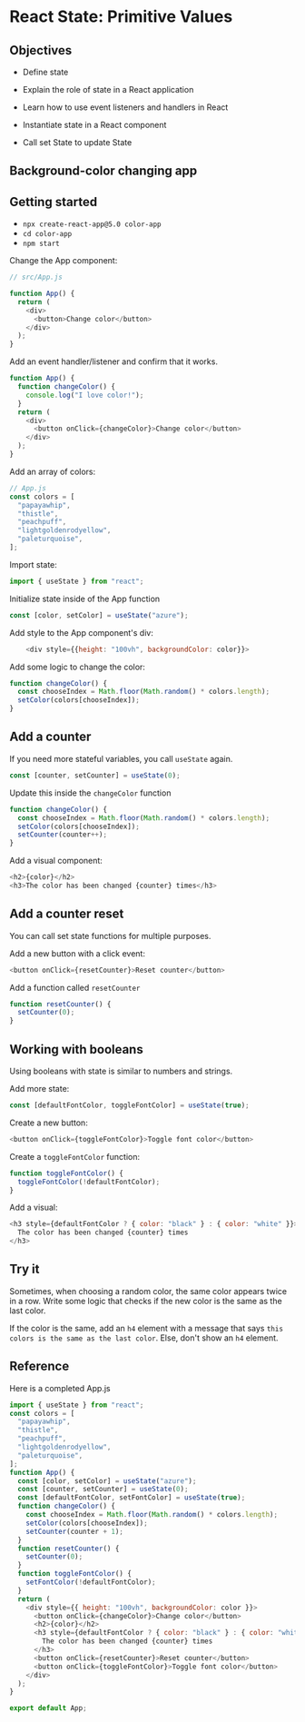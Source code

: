 # React State: Primitive Values

## Objectives

- Define state
- Explain the role of state in a React application
- Learn how to use event listeners and handlers in React
- Instantiate state in a React component

- Call set State to update State

## Background-color changing app

## Getting started

- `npx create-react-app@5.0 color-app`
- `cd color-app`
- `npm start`

Change the App component:

```js
// src/App.js

function App() {
  return (
    <div>
      <button>Change color</button>
    </div>
  );
}
```

Add an event handler/listener and confirm that it works.

```js
function App() {
  function changeColor() {
    console.log("I love color!");
  }
  return (
    <div>
      <button onClick={changeColor}>Change color</button>
    </div>
  );
}
```

Add an array of colors:

```js
// App.js
const colors = [
  "papayawhip",
  "thistle",
  "peachpuff",
  "lightgoldenrodyellow",
  "paleturquoise",
];
```

Import state:

```js
import { useState } from "react";
```

Initialize state inside of the App function

```js
const [color, setColor] = useState("azure");
```

Add style to the App component's div:

```js
    <div style={{height: "100vh", backgroundColor: color}}>
```

Add some logic to change the color:

```js
function changeColor() {
  const chooseIndex = Math.floor(Math.random() * colors.length);
  setColor(colors[chooseIndex]);
}
```

## Add a counter

If you need more stateful variables, you call `useState` again.

```js
const [counter, setCounter] = useState(0);
```

Update this inside the `changeColor` function

```js
function changeColor() {
  const chooseIndex = Math.floor(Math.random() * colors.length);
  setColor(colors[chooseIndex]);
  setCounter(counter++);
}
```

Add a visual component:

```js
<h2>{color}</h2>
<h3>The color has been changed {counter} times</h3>
```

## Add a counter reset

You can call set state functions for multiple purposes.

Add a new button with a click event:

```js
<button onClick={resetCounter}>Reset counter</button>
```

Add a function called `resetCounter`

```js
function resetCounter() {
  setCounter(0);
}
```

## Working with booleans

Using booleans with state is similar to numbers and strings.

Add more state:

```js
const [defaultFontColor, toggleFontColor] = useState(true);
```

Create a new button:

```js
<button onClick={toggleFontColor}>Toggle font color</button>
```

Create a `toggleFontColor` function:

```js
function toggleFontColor() {
  toggleFontColor(!defaultFontColor);
}
```

Add a visual:

```js
<h3 style={defaultFontColor ? { color: "black" } : { color: "white" }}>
  The color has been changed {counter} times
</h3>
```

## Try it

Sometimes, when choosing a random color, the same color appears twice in a row. Write some logic that checks if the new color is the same as the last color.

If the color is the same, add an `h4` element with a message that says `this colors is the same as the last color`. Else, don't show an `h4` element.

## Reference

Here is a completed App.js

```js
import { useState } from "react";
const colors = [
  "papayawhip",
  "thistle",
  "peachpuff",
  "lightgoldenrodyellow",
  "paleturquoise",
];
function App() {
  const [color, setColor] = useState("azure");
  const [counter, setCounter] = useState(0);
  const [defaultFontColor, setFontColor] = useState(true);
  function changeColor() {
    const chooseIndex = Math.floor(Math.random() * colors.length);
    setColor(colors[chooseIndex]);
    setCounter(counter + 1);
  }
  function resetCounter() {
    setCounter(0);
  }
  function toggleFontColor() {
    setFontColor(!defaultFontColor);
  }
  return (
    <div style={{ height: "100vh", backgroundColor: color }}>
      <button onClick={changeColor}>Change color</button>
      <h2>{color}</h2>
      <h3 style={defaultFontColor ? { color: "black" } : { color: "white" }}>
        The color has been changed {counter} times
      </h3>
      <button onClick={resetCounter}>Reset counter</button>
      <button onClick={toggleFontColor}>Toggle font color</button>
    </div>
  );
}

export default App;
```

